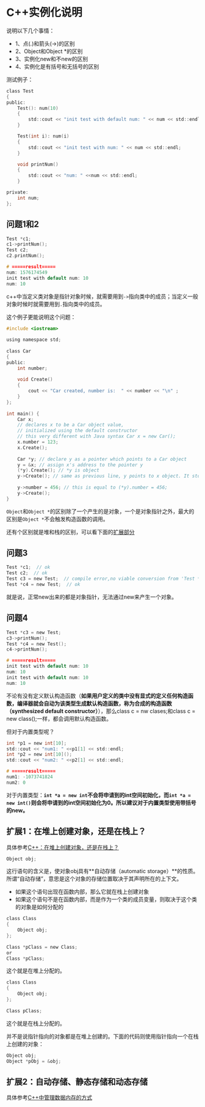 # C++实例化说明

说明以下几个事情：

* 1、点(.)和箭头(->)的区别
* 2、Object和Object *的区别
* 3、实例化new和不new的区别
* 4、实例化是有括号和无括号的区别

测试例子：

```c
class Test
{
public:
    Test(): num(10)
    {
        std::cout << "init test with default num: " << num << std::endl;
    }

    Test(int i): num(i)
    {
        std::cout << "init test with num: " << num << std::endl;
    }

    void printNum()
    {
        std::cout << "num: " <<num << std::endl;
    }

private:
    int num;
};
```

## 问题1和2

```c
Test *c1;
c1->printNum();
Test c2;
c2.printNum();

# =====result=====
num: 1576174549
init test with default num: 10
num: 10
```

c++中当定义类对象是指针对象时候，就需要用到`->`指向类中的成员；当定义一般对象时候时就需要用到`.`指向类中的成员。

这个例子更能说明这个问题：

```c
#include <iostream>
 
using namespace std;
 
class Car
{
public:
	int number;
 
	void Create() 
	{
		cout << "Car created, number is:  " << number << "\n" ;
	}
};
 
int main() {
	Car x;
	// declares x to be a Car object value,
	// initialized using the default constructor
	// this very different with Java syntax Car x = new Car();
	x.number = 123;
	x.Create();
 
	Car *y; // declare y as a pointer which points to a Car object
	y = &x; // assign x's address to the pointer y
	(*y).Create(); // *y is object
	y->Create(); // same as previous line, y points to x object. It stores a reference(memory address) to x object.
 
	y->number = 456; // this is equal to (*y).number = 456;
	y->Create();
}
```

`Object`和`Object *`的区别除了一个产生的是对象，一个是对象指针之外，最大的区别是`Object *`不会触发构造函数的调用。

还有个区别就是堆和栈的区别，可以看下面的[扩展部分]()

## 问题3

```c
Test *c1;  // ok
Test c2;  // ok
Test c3 = new Test;  // compile error,no viable conversion from 'Test *' to 'Test'
Test *c4 = new Test;  // ok
```

就是说，正常new出来的都是对象指针，无法通过new来产生一个对象。



## 问题4

```c
Test *c3 = new Test;
c3->printNum();
Test *c4 = new Test();
c4->printNum();

# =====result=====
init test with default num: 10
num: 10
init test with default num: 10
num: 10
```

不论有没有定义默认构造函数（**如果用户定义的类中没有显式的定义任何构造函数，编译器就会自动为该类型生成默认构造函数，称为合成的构造函数（synthesized default constructor）**），那么class c = nw clases;和class c = new class();一样，都会调用默认构造函数。

但对于内置类型呢？

```c
int *p1 = new int[10];
std::cout << "num1: " <<p1[1] << std::endl;
int *p2 = new int[10]();
std::cout << "num2: " <<p2[1] << std::endl;

# =====result=====
num1: -1073741824
num2: 0
```

对于内置类型：**`int *a = new int`不会将申请到的int空间初始化，而`int *a = new int()`则会将申请到的int空间初始化为0。所以建议对于内置类型使用带括号的new。**

## 扩展1：在堆上创建对象，还是在栈上？

具体参考[C++：在堆上创建对象，还是在栈上？](https://blog.csdn.net/Solo_two/article/details/79780086)

```c
Object obj;
```

这行语句的含义是，使对象obj具有**自动存储（automatic storage）**的性质。所谓“自动存储”，意思是这个对象的存储位置取决于其声明所在的上下文。

* 如果这个语句出现在函数内部，那么它就在栈上创建对象
* 如果这个语句不是在函数内部，而是作为一个类的成员变量，则取决于这个类的对象是如何分配的

```c
class Class
{
    Object obj;
};
 
Class *pClass = new Class;
or
Class *pClass;
```
这个就是在堆上分配的。

```c
class Class
{
    Object obj;
};
 
Class pClass;
```
这个就是在栈上分配的。

并不是说指针指向的对象都是在堆上创建的。下面的代码则使用指针指向一个在栈上创建的对象：

```c
Object obj;
Object *pObj = &obj;
```

## 扩展2：自动存储、静态存储和动态存储

具体参考[C++中管理数据内存的方式](https://www.jianshu.com/p/52015ac04f67)

